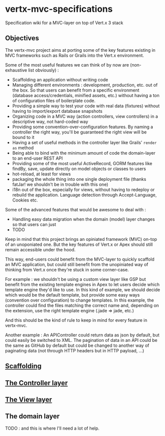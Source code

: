 # vertx-mvc-specifications
Specification wiki for a MVC-layer on top of Vert.x 3 stack


## Objectives

The vertx-mvc project aims at porting some of the key features existing in MVC frameworks such as Rails or Grails into the Vert.x environment.

Some of the most useful features we can think of by now are (non-exhaustive list obviously) : 

* Scaffolding an application without writing code
* Managing different environments : development, production, etc. out of the box. So that users can benefit from a specific environment (database access/credentials, minified assets, etc.) without having a ton of configuration files of boilerplate code.
* Providing a simple way to test your code with real data (fixtures) without having to import/export database snapshots
* Organizing code in a MVC way (action controllers, view controllers) in a descriptive way, not hard-coded way
* Providing some convention-over-configuration features. By naming a controller the right way, you'll be guaranteed the right view will be bound to it
* Having a set of useful methods in the controller layer like Grails' `render as` method
* Being able to bind with the minimum amount of code the domain-layer to an end-user REST API
* Providing some of the most useful ActiveRecord, GORM features like findBy, save, update directly on model objects or classes to users
* hot-reload, at least for views
* packaging the whole thing into one single deployment file (thanks fatJar! we shouldn't be in trouble with this one)
* i18n out of the box, especially for views, without having to redeploy or rebuild the application. Language detection through Accept-Language, Cookies etc.

Some of the advanced features that would be awesome to deal with :

* Handling easy data migration when the domain (model) layer changes so that users can just 
* TODO

Keep in mind that this project brings an opiniated framework (MVC) on-top of an unoponiated one. 
But the key features of Vert.x or Apex should still remain accessible under the hood.

This way, end-users could benefit from the MVC-layer to quickly scaffold an MVC application, but could still benefit from the unopiniated way of thinking from Vert.x once they're stuck in some corner-case.

For example : we shouldn't be using a custom view layer like GSP but benefit from the existing template engines in Apex to let users decide which template engine they'd like to use.
In this kind of example, we should decide which would be the default template, but provide some easy ways (convention over configuration) to change templates. In this example, the controller could find the files matching the correct name and, depending on the extension, use the right template engine (.jade => jade, etc.)


And this should be the kind of rule to keep in mind for every feature in vertx-mvc. 

Another example : An APIController could return data as json by default, but could easily be switched to XML. The pagination of data in an API could be the same as GitHub by default but could be changed to another way of paginating data (not through HTTP headers but in HTTP payload, ...)


## [Scaffolding](/Scaffolding.md)

## [The Controller layer](/ControllerLayer.md)

## [The View layer](/ViewLayer.md)

## The domain layer

TODO : and this is where I'll need a lot of help.
